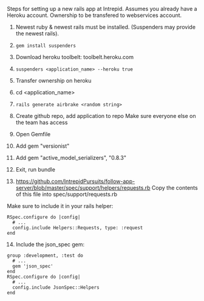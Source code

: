 Steps for setting up a new rails app at Intrepid.
Assumes you already have a Heroku account. Ownership to be transfered to webservices account.

1. Newest ruby & newest rails must be installed.
(Suspenders may provide the newest rails).

2. `gem install suspenders`

3. Download heroku toolbelt: toolbelt.heroku.com

4. `suspenders <application_name> --heroku true`

5. Transfer ownership on heroku

6. cd <application_name>

7. `rails generate airbrake <random string>`

8. Create github repo, add application to repo
Make sure everyone else on the team has access

9. Open Gemfile

10. Add gem "versionist"

11. Add gem "active_model_serializers", "0.8.3"

12. Exit, run bundle

13. https://github.com/IntrepidPursuits/follow-app-server/blob/master/spec/support/helpers/requests.rb
Copy the contents of this file into spec/support/requests.rb

Make sure to include it in your rails helper:

```
RSpec.configure do |config|
  # ...
  config.include Helpers::Requests, type: :request
end
```

14. Include the json_spec gem:

```
group :development, :test do
  # ...
  gem 'json_spec'
end
RSpec.configure do |config|
  # ...
  config.include JsonSpec::Helpers
end
```